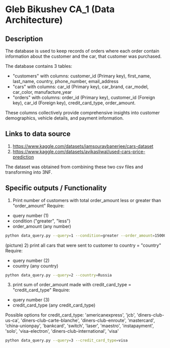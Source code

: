 # Gleb Bikushev CA_1 (Data Architecture)

## Description

The database is used to keep records of orders where each order contain information about the customer and the car, that customer was purchased.

The database contains 3 tables:
 - "customers" with columns: customer_id (Primary key),  first_name,  last_name, country, phone_number, email_address
 - "cars" with columns: car_id (Primary key), car_brand, car_model, car_color, manufacture_year
 - "orders" with columns: order_id (Primary key), customer_id (Foreign key), car_id (Foreign key), credit_card_type, order_amount.

These columns collectively provide comprehensive insights into customer demographics, vehicle details, and payment information.

## Links to data source

1) https://www.kaggle.com/datasets/iamsouravbanerjee/cars-dataset
2) https://www.kaggle.com/datasets/avikasliwal/used-cars-price-prediction

The dataset was obtained from combining these two csv files and transforming into 3NF.

## Specific outputs / Functionality

1) Print number of customers with total order_amount less or greater than "order_amount"
Require:
 - query number (1)
 - condition ("greater", "less")
 - order_amount (any number)
```bash
python data_query.py --query=1 --condition=greater --order_amount=1500000

```
(picture)
2) print all cars that were sent to customer to country = "country"
Require:
 - query number (2)
 - country (any country)
```bash
python data_query.py --query=2 --country=Russia

```

3) print sum of order_amount made with credit_card_type = "credit_card_type"
Require:
 - query number (3)
 - credit_card_type (any credit_card_type)

Possible options for credit_card_type:
'americanexpress', 'jcb', 'diners-club-us-ca', 'diners-club-carte-blanche', 
'diners-club-enroute', 'mastercard', 'china-unionpay', 'bankcard', 'switch', 
'laser', 'maestro', 'instapayment', 'solo', 'visa-electron', 'diners-club-international', 'visa'

```bash
python data_query.py --query=3 --credit_card_type=visa

```
